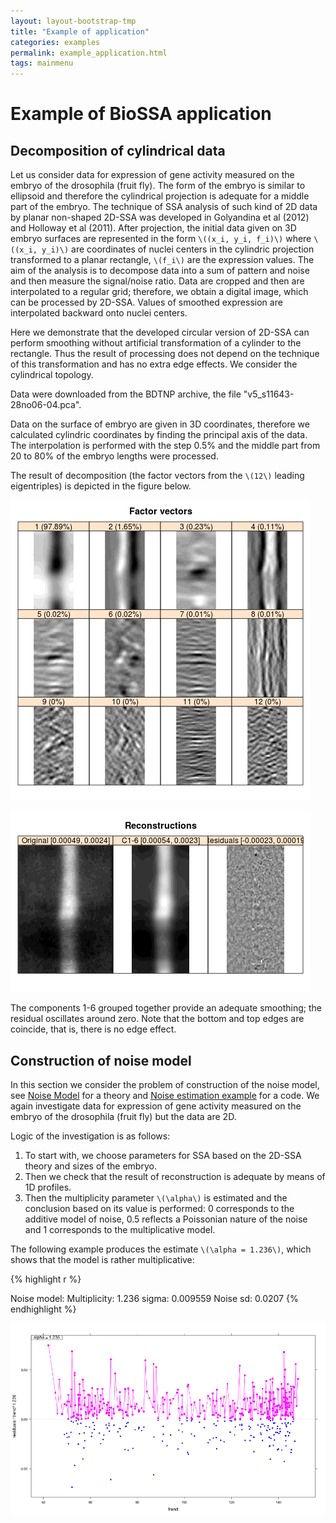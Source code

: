 ```yaml
---
layout: layout-bootstrap-tmp
title: "Example of application"
categories: examples
permalink: example_application.html
tags: mainmenu
---
```


#  Example of BioSSA application

## Decomposition of cylindrical data

Let us consider data for expression of gene activity measured on the embryo of the drosophila (fruit fly).
The form of the embryo is similar to ellipsoid and therefore the cylindrical projection is adequate for
a middle part of the embryo. The technique of SSA analysis of such kind of 2D data by planar non-shaped 2D-SSA
was developed in Golyandina et al (2012) and Holloway et al (2011).
After projection, the initial data given on 3D embryo surfaces are represented in the form `\((x_i, y_i, f_i)\)` where `\((x_i, y_i)\)` are coordinates of nuclei centers in the cylindric projection transformed to a planar rectangle, `\(f_i\)` are the expression values. The aim of the analysis is to decompose data into a sum of
pattern and noise and then measure the signal/noise ratio. Data are cropped and
then are interpolated to a regular grid; therefore, we obtain a digital image, which
can be processed by 2D-SSA. Values of smoothed expression are interpolated backward onto
nuclei centers.

Here we demonstrate that the developed circular version of 2D-SSA can perform smoothing without
artificial transformation of a cylinder to the rectangle. Thus the result of processing
does not depend on the technique of this transformation and has no extra edge effects. We consider the cylindrical topology.

Data were downloaded from the BDTNP archive, the file "v5_s11643-28no06-04.pca".

Data on the surface of embryo are given in 3D coordinates, therefore we calculated cylindric coordinates
by finding the principal axis of the data. The interpolation is performed with the step 0.5% and the
middle part from 20 to 80% of the embryo lengths were processed.

The result of decomposition (the factor vectors from the `\(12\)` leading eigentriples) is depicted in the figure below.

![Factor vectors](circular_factor.png) 

![Reconstruction and residuals](circular_reconstructed.png)

The components 1-6 grouped together provide an adequate smoothing; the residual oscillates around zero.
Note that the bottom and top edges are coincide, that is, there is no edge effect.

## Construction of noise model

In this section we consider the problem of construction of the noise model, see [Noise Model]( 02-noise_theory.html) for a theory and [Noise estimation example]( 03-example.html) for a code.
We again investigate data for expression of gene activity measured on the embryo of the drosophila (fruit fly) but the data are 2D. 

Logic of the investigation is as follows:

1. To start with, we choose parameters for SSA based on the 2D-SSA theory and sizes of the embryo.
2. Then we check that the result of reconstruction is adequate by means of 1D profiles.
3. Then the multiplicity parameter `\(\alpha\)` is estimated and the conclusion based on its value is performed: 0 corresponds to the additive model of noise, 0.5 reflects a Poissonian nature of the noise and 1 corresponds to the multiplicative model.

The following example produces the estimate `\(\alpha = 1.236\)`, which shows that the model is rather multiplicative:

{% highlight r %}

Noise model:
  Multiplicity: 1.236 
  sigma: 0.009559 
  Noise sd: 0.0207 
{% endhighlight %}

![Noise model](03_noisemodel.png)
